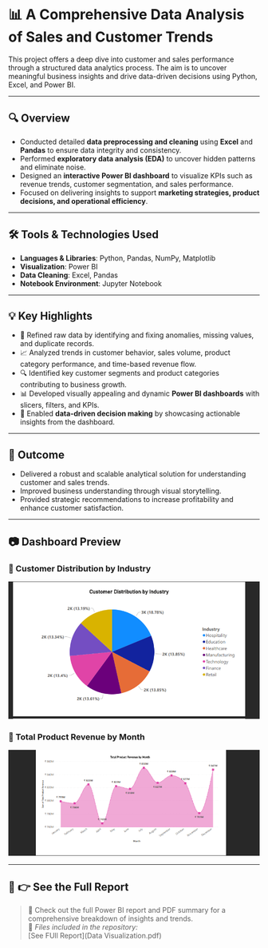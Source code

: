# 📊 A Comprehensive Data Analysis of Sales and Customer Trends

This project offers a deep dive into customer and sales performance through a structured data analytics process. The aim is to uncover meaningful business insights and drive data-driven decisions using Python, Excel, and Power BI.

---

## 🔍 Overview

- Conducted detailed **data preprocessing and cleaning** using **Excel** and **Pandas** to ensure data integrity and consistency.
- Performed **exploratory data analysis (EDA)** to uncover hidden patterns and eliminate noise.
- Designed an **interactive Power BI dashboard** to visualize KPIs such as revenue trends, customer segmentation, and sales performance.
- Focused on delivering insights to support **marketing strategies, product decisions, and operational efficiency**.

---

## 🛠️ Tools & Technologies Used

- **Languages & Libraries**: Python, Pandas, NumPy, Matplotlib  
- **Visualization**: Power BI  
- **Data Cleaning**: Excel, Pandas  
- **Notebook Environment**: Jupyter Notebook  

---

## 💡 Key Highlights

- 📌 Refined raw data by identifying and fixing anomalies, missing values, and duplicate records.
- 📈 Analyzed trends in customer behavior, sales volume, product category performance, and time-based revenue flow.
- 🔍 Identified key customer segments and product categories contributing to business growth.
- 📊 Developed visually appealing and dynamic **Power BI dashboards** with slicers, filters, and KPIs.
- 💼 Enabled **data-driven decision making** by showcasing actionable insights from the dashboard.

---

## 🚀 Outcome

- Delivered a robust and scalable analytical solution for understanding customer and sales trends.
- Improved business understanding through visual storytelling.
- Provided strategic recommendations to increase profitability and enhance customer satisfaction.

---

## 📷 Dashboard Preview

### 📌 Customer Distribution by Industry
![Customer Distribution by Industry](screenshots/CBI.png)

### 📌 Total Product Revenue by Month
![Total Product Revenue by Month](screenshots/TRM.png)

---
## 📄 👉 See the Full Report

> 📝 Check out the full Power BI report and PDF summary for a comprehensive breakdown of insights and trends.  
> 📍 *Files included in the repository:*  
>[See FUll Report](Data Visualization.pdf)
